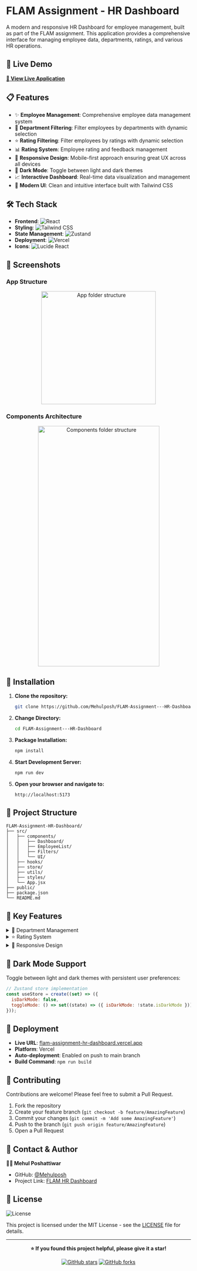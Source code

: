 # FLAM Assignment - HR Dashboard

A modern and responsive HR Dashboard for employee management, built as part of the FLAM assignment. This application provides a comprehensive interface for managing employee data, departments, ratings, and various HR operations.

## 🚀 Live Demo

**[🔗 View Live Application](https://flam-assignment-hr-dashboard.vercel.app/)**

## 📋 Features

- ✨ **Employee Management**: Comprehensive employee data management system
- 🏢 **Department Filtering**: Filter employees by departments with dynamic selection
- ⭐ **Rating Filtering**: Filter employees by ratings with dynamic selection
- 📊 **Rating System**: Employee rating and feedback management
- 📱 **Responsive Design**: Mobile-first approach ensuring great UX across all devices
- 🌙 **Dark Mode**: Toggle between light and dark themes
- 📈 **Interactive Dashboard**: Real-time data visualization and management
- 🎨 **Modern UI**: Clean and intuitive interface built with Tailwind CSS

## 🛠️ Tech Stack

- **Frontend**: ![React](https://img.shields.io/badge/-React.js-61DAFB?logo=react&logoColor=black&style=flat-square)
- **Styling**: ![Tailwind CSS](https://img.shields.io/badge/-Tailwind_CSS-38B2AC?logo=tailwind-css&logoColor=white&style=flat-square)
- **State Management**: ![Zustand](https://img.shields.io/badge/-Zustand-FF6B6B?style=flat-square)
- **Deployment**: ![Vercel](https://img.shields.io/badge/-Vercel-000000?logo=vercel&logoColor=white&style=flat-square)
- **Icons**: ![Lucide React](https://img.shields.io/badge/-Lucide_React-F56565?style=flat-square)

## 🎨 Screenshots

### App Structure
<div align="center">
  <img width="312" height="308" alt="App folder structure" src="https://github.com/user-attachments/assets/eef105a1-c65e-451c-9d59-c24998523072" />
</div>

### Components Architecture
<div align="center">
  <img width="331" height="655" alt="Components folder structure" src="https://github.com/user-attachments/assets/3e51e9fd-a948-4689-91aa-2c256be89453" />
</div>

## 🚀 Installation

1. **Clone the repository:**
   ```bash
   git clone https://github.com/Mehulposh/FLAM-Assignment---HR-Dashboard.git
   ```

2. **Change Directory:**
   ```bash
   cd FLAM-Assignment---HR-Dashboard
   ```

3. **Package Installation:**
   ```bash
   npm install
   ```

4. **Start Development Server:**
   ```bash
   npm run dev
   ```

5. **Open your browser and navigate to:**
   ```
   http://localhost:5173
   ```

## 📁 Project Structure

```
FLAM-Assignment-HR-Dashboard/
├── src/
│   ├── components/
│   │   ├── Dashboard/
│   │   ├── EmployeeList/
│   │   ├── Filters/
│   │   └── UI/
│   ├── hooks/
│   ├── store/
│   ├── utils/
│   ├── styles/
│   └── App.jsx
├── public/
├── package.json
└── README.md
```

## 🎯 Key Features

<details>
<summary>🏢 Department Management</summary>

- Dynamic department filtering system
- Multi-select functionality
- Real-time filter updates
- Mobile-responsive filter layout

</details>

<details>
<summary>⭐ Rating System</summary>

- Employee rating management
- Filter by rating ranges
- Visual rating displays
- Rating analytics and insights

</details>

<details>
<summary>📱 Responsive Design</summary>

- Mobile-first development approach
- Tablet and desktop optimization
- Touch-friendly interactions
- Seamless cross-device experience

</details>

## 🌙 Dark Mode Support

Toggle between light and dark themes with persistent user preferences:

```javascript
// Zustand store implementation
const useStore = create((set) => ({
  isDarkMode: false,
  toggleMode: () => set((state) => ({ isDarkMode: !state.isDarkMode }))
}));
```

## 🚀 Deployment

- **Live URL**: [flam-assignment-hr-dashboard.vercel.app](https://flam-assignment-hr-dashboard.vercel.app/)
- **Platform**: Vercel
- **Auto-deployment**: Enabled on push to main branch
- **Build Command**: `npm run build`

## 🤝 Contributing

Contributions are welcome! Please feel free to submit a Pull Request.

1. Fork the repository
2. Create your feature branch (`git checkout -b feature/AmazingFeature`)
3. Commit your changes (`git commit -m 'Add some AmazingFeature'`)
4. Push to the branch (`git push origin feature/AmazingFeature`)
5. Open a Pull Request

## 📧 Contact & Author

**👨‍💻 Mehul Poshattiwar**

- GitHub: [@Mehulposh](https://github.com/Mehulposh)
- Project Link: [FLAM HR Dashboard](https://github.com/Mehulposh/FLAM-Assignment---HR-Dashboard)

## 📜 License

![License](https://img.shields.io/badge/license-MIT-green)

This project is licensed under the MIT License - see the [LICENSE](LICENSE) file for details.

---

<div align="center">

**⭐ If you found this project helpful, please give it a star!**

[![GitHub stars](https://img.shields.io/github/stars/Mehulposh/FLAM-Assignment---HR-Dashboard?style=social)](https://github.com/Mehulposh/FLAM-Assignment---HR-Dashboard/stargazers)
[![GitHub forks](https://img.shields.io/github/forks/Mehulposh/FLAM-Assignment---HR-Dashboard?style=social)](https://github.com/Mehulposh/FLAM-Assignment---HR-Dashboard/network/members)

</div>